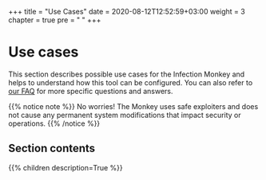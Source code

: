 +++
title = "Use Cases"
date = 2020-08-12T12:52:59+03:00
weight = 3
chapter = true
pre = "<i class='fas fa-map-marked-alt'></i> "
+++

# Use cases

This section describes possible use cases for the Infection Monkey and helps to 
understand how this tool can be configured.
You can also refer to [our FAQ](../../faq) for more specific questions and answers.

{{% notice note %}}
No worries! The Monkey uses safe exploiters and does not cause any permanent system modifications that impact security or operations.
{{% /notice %}}

## Section contents

{{% children description=True %}}
